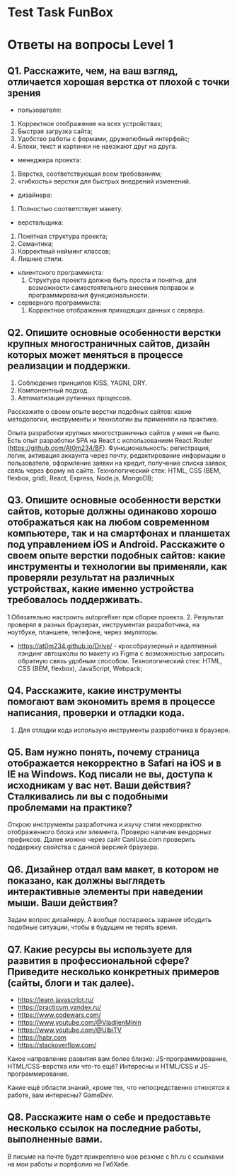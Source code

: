 # Test Task FunBox
# Ответы на вопросы Level 1
## Q1. Расскажите, чем, на ваш взгляд, отличается хорошая верстка от плохой с точки зрения
- пользователя: 
1.  Корректное отображение на всех устройствах;
2.	Быстрая загрузка сайта; 
3.	Удобство работы с формами, дружелюбный интерфейс;
4.	Блоки, текст и картинки не наезжают друг на друга. 
- менеджера проекта: 
1. Верстка, соответствующая всем требованиям;
2. «гибкость» верстки для быстрых внедрений изменений.
- дизайнера: 
1.	Полностью соответствует макету.
- верстальщика: 
1. Понятная структура проекта; 
2. Семантика; 
3. Корректный нейминг классов; 
4. Лишние стили. 
- клиентского программиста:
	1. Структура проекта должна быть проста и понятна, для возможности самостоятельного внесения поправок и программирования функциональности.
- серверного программиста:
	1. Корректное отображения приходящих данных с сервера.

## Q2. Опишите основные особенности верстки крупных многостраничных сайтов, дизайн которых может меняться в процессе реализации и поддержки.

1.	Соблюдение принципов KISS, YAGNI, DRY.
2.	Компонентный подход.
3.	Автоматизация рутинных процессов.

Расскажите о своем опыте верстки подобных сайтов: какие методологии, инструменты и технологии вы применяли на практике.

Опыта разработки крупных многостраничных сайтов у меня не было. Есть опыт разработки SPA на React с использованием React.Router (https://github.com/At0m234/BF). 
Функциональность: регистрация, логин, активация аккаунта через почту, редактирование информации о пользователе, оформление заявки на кредит, получение списка заявок, связь через форму на сайте.
Технологический стек: HTML, CSS (BEM, flexbox, grid), React, Express, Node.js, MongoDB;

## Q3. Опишите основные особенности верстки сайтов, которые должны одинаково хорошо отображаться как на любом современном компьютере, так и на смартфонах и планшетах под управлением iOS и Android. Расскажите о своем опыте верстки подобных сайтов: какие инструменты и технологии вы применяли, как проверяли результат на различных устройствах, какие именно устройства требовалось поддерживать.

1.Обязательно настроить autoprefixer при сборке проекта.
2. Результат проверял в разных браузерах, инструментах разработчика, на ноутбуке, планшете, телефоне, через эмуляторы.

- https://at0m234.github.io/Drive/ - кроссбраузерный и адаптивный лэндинг автошколы по макету из Figma с возможностью запросить обратную связь удобным способом.
Технологический стек: HTML, CSS (BEM, flexbox), JavaScript, Webpack;

## Q4. Расскажите, какие инструменты помогают вам экономить время в процессе написания, проверки и отладки кода.

1.	Для отладки кода использую инструменты разработчика в браузере.

## Q5. Вам нужно понять, почему страница отображается некорректно в Safari на iOS и в IE на Windows. Код писали не вы, доступа к исходникам у вас нет. Ваши действия? Сталкивались ли вы с подобными проблемами на практике?

Открою инструменты разработчика и изучу стили некорректно отображенного блока или элемента. Проверю наличие вендорных префиксов. Далее можно через сайт CanIUse.com проверить поддержку свойства с данной версией браузера. 

## Q6. Дизайнер отдал вам макет, в котором не показано, как должны выглядеть интерактивные элементы при наведении мыши. Ваши действия?

Задам вопрос дизайнеру. А вообще постараюсь заранее обсудить подобные ситуации, чтобы в будущем не терять время.

## Q7. Какие ресурсы вы используете для развития в профессиональной сфере? Приведите несколько конкретных примеров (сайты, блоги и так далее).

- https://learn.javascript.ru/
- https://practicum.yandex.ru/
- https://www.codewars.com/
- https://www.youtube.com/@VladilenMinin
- https://www.youtube.com/@UlbiTV
- https://habr.com
- https://stackoverflow.com/

Какое направление развития вам более близко: JS-программирование, HTML/CSS-верстка или что-то ещё?
Интересны и HTML/CSS и JS-программирование.

Какие ещё области знаний, кроме тех, что непосредственно относятся к работе, вам интересны?
GameDev.

## Q8. Расскажите нам о себе и предоставьте несколько ссылок на последние работы, выполненные вами.

В письме на почте будет прикреплено мое резюме с hh.ru с ссылками на мои работы и портфолио на ГибХабе. 
